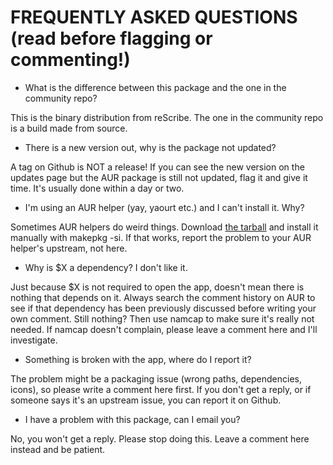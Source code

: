 # FREQUENTLY ASKED QUESTIONS (read before flagging or commenting!)



- What is the difference between this package and the one in the community repo?

This is the binary distribution from reScribe. The one in the community repo is a build made from source.

- There is a new version out, why is the package not updated?

A tag on Github is NOT a release! If you can see the new version on the updates page but the AUR package is still not updated, flag it and give it time. It's usually done within a day or two.

- I'm using an AUR helper (yay, yaourt etc.) and I can't install it. Why?

Sometimes AUR helpers do weird things. Download [the tarball](https://aur.archlinux.org/cgit/aur.git/snapshot/rescribe-bin.tar.gz) and install it manually with makepkg -si. If that works, report the problem to your AUR helper's upstream, not here.

- Why is $X a dependency? I don't like it.

Just because $X is not required to open the app, doesn't mean there is nothing that depends on it. Always search the comment history on AUR to see if that dependency has been previously discussed before writing your own comment. Still nothing? Then use namcap to make sure it's really not needed. If namcap doesn't complain, please leave a comment here and I'll investigate.

- Something is broken with the app, where do I report it?

The problem might be a packaging issue (wrong paths, dependencies, icons), so please write a comment here first. If you don't get a reply, or if someone says it's an upstream issue, you can report it on Github.

- I have a problem with this package, can I email you?

No, you won't get a reply. Please stop doing this. Leave a comment here instead and be patient.
